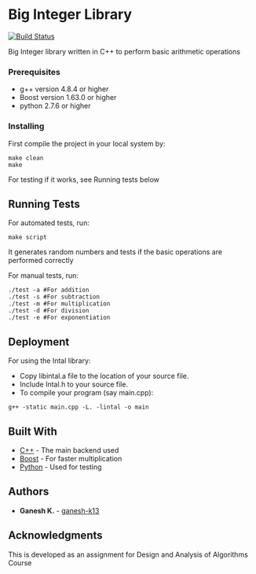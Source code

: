 # Big Integer Library

[![Build Status](https://travis-ci.org/ganesh-k13/Intal.svg?branch=master)](https://travis-ci.org/ganesh-k13/Intal)

Big Integer library written in C++ to perform basic arithmetic operations

### Prerequisites

* g++ version 4.8.4 or higher
* Boost version 1.63.0 or higher
* python 2.7.6 or higher

### Installing

First compile the project in your local system by:

```
make clean
make
```
For testing if it works, see Running tests below

## Running Tests

For automated tests, run:

``` 
make script
```
It generates random numbers and tests if the basic operations are performed correctly

For manual tests, run:

``` 
./test -a #For addition
./test -s #For subtraction
./test -m #For multiplication
./test -d #For division
./test -e #For exponentiation
```

## Deployment

For using the Intal library:

* Copy libintal.a file to the location of your source file.
* Include Intal.h to your source file.
* To compile your program (say main.cpp):
 
```
g++ -static main.cpp -L. -lintal -o main
```

## Built With

* [C++](http://www.cplusplus.com/) - The main backend used
* [Boost](http://www.boost.org/) - For faster multiplication
* [Python](https://docs.python.org/2/) - Used for testing

## Authors

* **Ganesh K.** - [ganesh-k13](https://github.com/ganesh-k13)

## Acknowledgments

This is developed as an assignment for Design and Analysis of Algorithms Course
